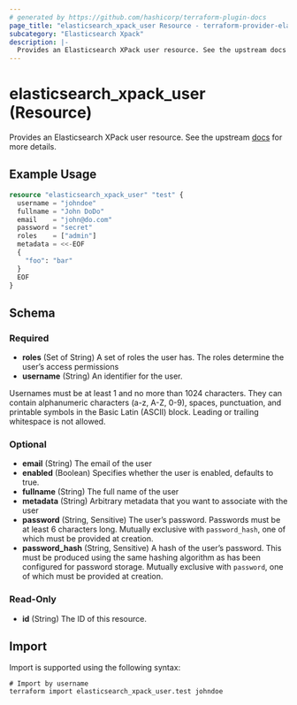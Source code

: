 ```yaml
---
# generated by https://github.com/hashicorp/terraform-plugin-docs
page_title: "elasticsearch_xpack_user Resource - terraform-provider-elasticsearch"
subcategory: "Elasticsearch Xpack"
description: |-
  Provides an Elasticsearch XPack user resource. See the upstream docs https://www.elastic.co/guide/en/elasticsearch/reference/current/security-api.html for more details.
---
```


# elasticsearch_xpack_user (Resource)

Provides an Elasticsearch XPack user resource. See the upstream [docs](https://www.elastic.co/guide/en/elasticsearch/reference/current/security-api.html) for more details.

## Example Usage

```terraform
resource "elasticsearch_xpack_user" "test" {
  username = "johndoe"
  fullname = "John DoDo"
  email    = "john@do.com"
  password = "secret"
  roles    = ["admin"]
  metadata = <<-EOF
  {
    "foo": "bar"
  }
  EOF
}
```

<!-- schema generated by tfplugindocs -->
## Schema

### Required

- **roles** (Set of String) A set of roles the user has. The roles determine the user’s access permissions
- **username** (String) An identifier for the user.

 Usernames must be at least 1 and no more than 1024 characters. They can contain alphanumeric characters (a-z, A-Z, 0-9), spaces, punctuation, and printable symbols in the Basic Latin (ASCII) block. Leading or trailing whitespace is not allowed.

### Optional

- **email** (String) The email of the user
- **enabled** (Boolean) Specifies whether the user is enabled, defaults to true.
- **fullname** (String) The full name of the user
- **metadata** (String) Arbitrary metadata that you want to associate with the user
- **password** (String, Sensitive) The user’s password. Passwords must be at least 6 characters long. Mutually exclusive with `password_hash`, one of which must be provided at creation.
- **password_hash** (String, Sensitive) A hash of the user’s password. This must be produced using the same hashing algorithm as has been configured for password storage. Mutually exclusive with `password`, one of which must be provided at creation.

### Read-Only

- **id** (String) The ID of this resource.

## Import

Import is supported using the following syntax:

```shell
# Import by username
terraform import elasticsearch_xpack_user.test johndoe
```
